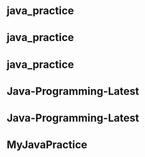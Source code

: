 # java_practice
# java_practice
# java_practice
# Java-Programming-Latest
# Java-Programming-Latest
# MyJavaPractice
